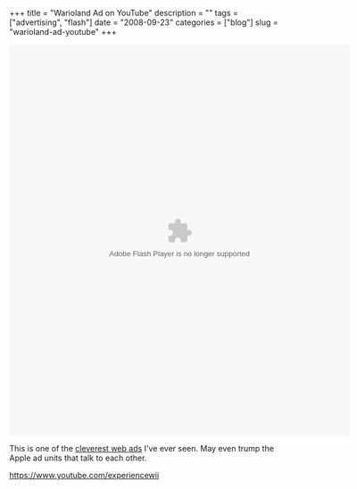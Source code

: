 +++
title = "Warioland Ad on YouTube"
description = ""
tags = ["advertising", "flash"]
date = "2008-09-23"
categories = ["blog"]
slug = "warioland-ad-youtube"
+++



  <div class="video"><embed src="http://blip.tv/play/Ac+GDgA" type="application/x-shockwave-flash" width="610" height="702" allowscriptaccess="always" allowfullscreen="true"></embed></div>
<p>This is one of the <a href="https://www.youtube.com/experiencewii">cleverest web ads</a> I've ever seen. May even trump the Apple ad units that talk to each other.</p>
    
  <a href="https://www.youtube.com/experiencewii">https://www.youtube.com/experiencewii</a>
